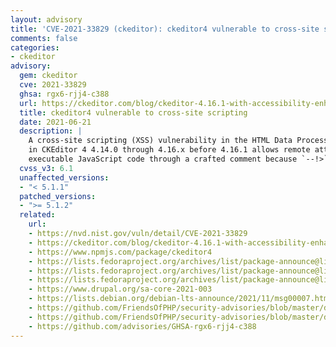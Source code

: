 ```yaml
---
layout: advisory
title: 'CVE-2021-33829 (ckeditor): ckeditor4 vulnerable to cross-site scripting'
comments: false
categories:
- ckeditor
advisory:
  gem: ckeditor
  cve: 2021-33829
  ghsa: rgx6-rjj4-c388
  url: https://ckeditor.com/blog/ckeditor-4.16.1-with-accessibility-enhancements/#improvements-for-comments-in-html-parser
  title: ckeditor4 vulnerable to cross-site scripting
  date: 2021-06-21
  description: |
    A cross-site scripting (XSS) vulnerability in the HTML Data Processor
    in CKEditor 4 4.14.0 through 4.16.x before 4.16.1 allows remote attackers to inject
    executable JavaScript code through a crafted comment because `--!>` is mishandled.
  cvss_v3: 6.1
  unaffected_versions:
  - "< 5.1.1"
  patched_versions:
  - ">= 5.1.2"
  related:
    url:
    - https://nvd.nist.gov/vuln/detail/CVE-2021-33829
    - https://ckeditor.com/blog/ckeditor-4.16.1-with-accessibility-enhancements/#improvements-for-comments-in-html-parser
    - https://www.npmjs.com/package/ckeditor4
    - https://lists.fedoraproject.org/archives/list/package-announce@lists.fedoraproject.org/message/NYA354LJP47KCVJMTUO77ZCX3ZK42G3T/
    - https://lists.fedoraproject.org/archives/list/package-announce@lists.fedoraproject.org/message/UVOYN2WKDPLKCNILIGEZM236ABQASLGW/
    - https://lists.fedoraproject.org/archives/list/package-announce@lists.fedoraproject.org/message/WAGNWHFIQAVCP537KFFS2A2GDG66J7XD/
    - https://www.drupal.org/sa-core-2021-003
    - https://lists.debian.org/debian-lts-announce/2021/11/msg00007.html
    - https://github.com/FriendsOfPHP/security-advisories/blob/master/drupal/core/CVE-2021-33829.yaml
    - https://github.com/FriendsOfPHP/security-advisories/blob/master/drupal/drupal/CVE-2021-33829.yaml
    - https://github.com/advisories/GHSA-rgx6-rjj4-c388
---
```

